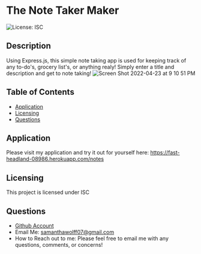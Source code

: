 # The Note Taker Maker

  ![License: ISC](https://img.shields.io/badge/License-ISC-yellow.svg)

  ## Description
  Using Express.js, this simple note taking app is used for keeping track of any to-do's, grocery list's, or anything realy! Simply enter a title and description and get to note taking!
  ![Screen Shot 2022-04-23 at 9 10 51 PM](https://user-images.githubusercontent.com/97822299/164953032-bba2468b-cfbd-41c5-978a-1ddabc224d4d.jpg)

  ## Table of Contents
  * [Application](#application) 
  * [Licensing](#licensing)
  * [Questions](#questions)
  
  ## Application
  Please visit my application and try it out for yourself here: https://fast-headland-08986.herokuapp.com/notes
  
  ## Licensing
  This project is licensed under ISC

  ## Questions
  * [Github Account](https://github.com/samanthawolff)
  * Email Me: samanthawolff07@gmail.com
  * How to Reach out to me: Please feel free to email me with any questions, comments, or concerns!
